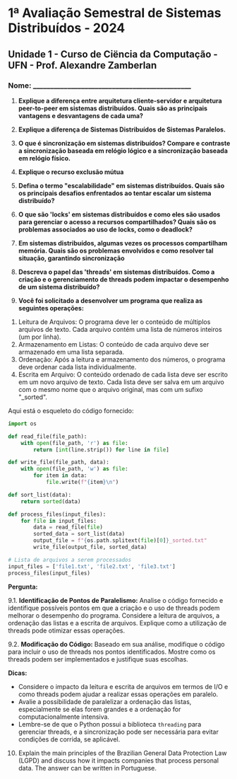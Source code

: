 # 1ª Avaliação Semestral de Sistemas Distribuídos - 2024
## Unidade 1 - Curso de Ciëncia da Computação - UFN - Prof. Alexandre Zamberlan
### Nome: ______________________________________________

1. **Explique a diferença entre arquitetura cliente-servidor e arquitetura peer-to-peer em sistemas distribuídos. Quais são as principais vantagens e desvantagens de cada uma?**

2. **Explique a diferença de Sistemas Distribuídos de Sistemas Paralelos.**

3. **O que é sincronização em sistemas distribuídos? Compare e contraste a sincronização baseada em relógio lógico e a sincronização baseada em relógio físico.**

4. **Explique o recurso exclusão mútua**

5. **Defina o termo "escalabilidade" em sistemas distribuídos. Quais são os principais desafios enfrentados ao tentar escalar um sistema distribuído?**

6. **O que são 'locks' em sistemas distribuídos e como eles são usados para gerenciar o acesso a recursos compartilhados? Quais são os problemas associados ao uso de locks, como o deadlock?**

7. **Em sistemas distribuídos, algumas vezes os processos compartilham memória. Quais são os problemas envolvidos e como resolver tal situação, garantindo sincronização**

8. **Descreva o papel das 'threads' em sistemas distribuídos. Como a criação e o gerenciamento de threads podem impactar o desempenho de um sistema distribuído?**

9. **Você foi solicitado a desenvolver um programa que realiza as seguintes operações:**

 1) Leitura de Arquivos: O programa deve ler o conteúdo de múltiplos arquivos de texto. Cada arquivo contém uma lista de números inteiros (um por linha).
 2) Armazenamento em Listas: O conteúdo de cada arquivo deve ser armazenado em uma lista separada.
 3) Ordenação: Após a leitura e armazenamento dos números, o programa deve ordenar cada lista individualmente.
 4) Escrita em Arquivo: O conteúdo ordenado de cada lista deve ser escrito em um novo arquivo de texto. Cada lista deve ser salva em um arquivo com o mesmo nome que o arquivo original, mas com um sufixo "_sorted".

Aqui está o esqueleto do código fornecido:

```python
import os

def read_file(file_path):
    with open(file_path, 'r') as file:
        return [int(line.strip()) for line in file]

def write_file(file_path, data):
    with open(file_path, 'w') as file:
        for item in data:
            file.write(f"{item}\n")

def sort_list(data):
    return sorted(data)

def process_files(input_files):
    for file in input_files:
        data = read_file(file)
        sorted_data = sort_list(data)
        output_file = f"{os.path.splitext(file)[0]}_sorted.txt"
        write_file(output_file, sorted_data)

# Lista de arquivos a serem processados
input_files = ['file1.txt', 'file2.txt', 'file3.txt']
process_files(input_files)
```

**Pergunta:**

9.1. **Identificação de Pontos de Paralelismo:** Analise o código fornecido e identifique possíveis pontos em que a criação e o uso de threads podem melhorar o desempenho do programa. Considere a leitura de arquivos, a ordenação das listas e a escrita de arquivos. Explique como a utilização de threads pode otimizar essas operações.

9.2. **Modificação do Código:** Baseado em sua análise, modifique o código para incluir o uso de threads nos pontos identificados. Mostre como os threads podem ser implementados e justifique suas escolhas.

**Dicas:**

- Considere o impacto da leitura e escrita de arquivos em termos de I/O e como threads podem ajudar a realizar essas operações em paralelo.
- Avalie a possibilidade de paralelizar a ordenação das listas, especialmente se elas forem grandes e a ordenação for computacionalmente intensiva.
- Lembre-se de que o Python possui a biblioteca `threading` para gerenciar threads, e a sincronização pode ser necessária para evitar condições de corrida, se aplicável.


10. Explain the main principles of the Brazilian General Data Protection Law (LGPD) and discuss how it impacts companies that process personal data. The answer can be written in Portuguese.
